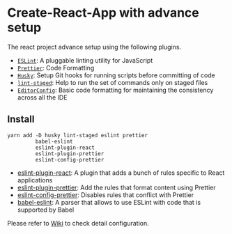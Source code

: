 # Create-React-App with advance setup

The react project advance setup using the following plugins.

-   [`ESLint`](https://eslint.org/): A pluggable linting utility for JavaScript
-   [`Prettier`](https://prettier.io/): Code Formatting
-   [`Husky`](https://github.com/typicode/husky): Setup Git hooks for running scripts before committing of code
-   [`lint-staged`](https://github.com/okonet/lint-staged): Help to run the set of commands only on staged files
-   [`EditorConfig`](https://editorconfig.org/): Basic code formatting for maintaining the consistency across all the IDE

## Install

```
yarn add -D husky lint-staged eslint prettier
         babel-eslint
         eslint-plugin-react
         eslint-plugin-prettier
         eslint-config-prettier
```

-   [eslint-plugin-react](https://github.com/yannickcr/eslint-plugin-react): A plugin that adds a bunch of rules specific to React applications
-   [eslint-plugin-prettier](https://github.com/prettier/eslint-plugin-prettier): Add the rules that format content using Prettier
-   [eslint-config-prettier](https://github.com/prettier/eslint-config-prettier): Disables rules that conflict with Prettier
-   [babel-eslint](https://github.com/babel/babel-eslint): A parser that allows to use ESLint with code that is supported by Babel

Please refer to [Wiki](https://github.com/codeewander/react-starter-eslint-prettier/wiki) to check detail configuration.
